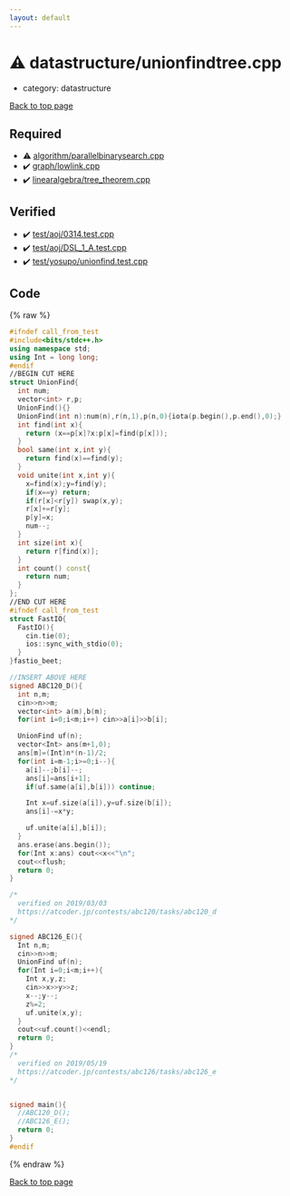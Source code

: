 ```yaml
---
layout: default
---
```


<!-- mathjax config similar to math.stackexchange -->
<script type="text/javascript" async
  src="https://cdnjs.cloudflare.com/ajax/libs/mathjax/2.7.5/MathJax.js?config=TeX-MML-AM_CHTML">
</script>
<script type="text/x-mathjax-config">
  MathJax.Hub.Config({
    TeX: { equationNumbers: { autoNumber: "AMS" }},
    tex2jax: {
      inlineMath: [ ['$','$'] ],
      processEscapes: true
    },
    "HTML-CSS": { matchFontHeight: false },
    displayAlign: "left",
    displayIndent: "2em"
  });
</script>

<script type="text/javascript" src="https://cdnjs.cloudflare.com/ajax/libs/jquery/3.4.1/jquery.min.js"></script>
<script src="https://cdn.jsdelivr.net/npm/jquery-balloon-js@1.1.2/jquery.balloon.min.js" integrity="sha256-ZEYs9VrgAeNuPvs15E39OsyOJaIkXEEt10fzxJ20+2I=" crossorigin="anonymous"></script>
<script type="text/javascript" src="../../assets/js/copy-button.js"></script>
<link rel="stylesheet" href="../../assets/css/copy-button.css" />


# :warning: datastructure/unionfindtree.cpp
* category: datastructure


[Back to top page](../../index.html)



## Required
* :warning: [algorithm/parallelbinarysearch.cpp](../algorithm/parallelbinarysearch.cpp.html)
* :heavy_check_mark: [graph/lowlink.cpp](../graph/lowlink.cpp.html)
* :heavy_check_mark: [linearalgebra/tree_theorem.cpp](../linearalgebra/tree_theorem.cpp.html)


## Verified
* :heavy_check_mark: [test/aoj/0314.test.cpp](../../verify/test/aoj/0314.test.cpp.html)
* :heavy_check_mark: [test/aoj/DSL_1_A.test.cpp](../../verify/test/aoj/DSL_1_A.test.cpp.html)
* :heavy_check_mark: [test/yosupo/unionfind.test.cpp](../../verify/test/yosupo/unionfind.test.cpp.html)


## Code
{% raw %}
```cpp
#ifndef call_from_test
#include<bits/stdc++.h>
using namespace std;
using Int = long long;
#endif
//BEGIN CUT HERE
struct UnionFind{
  int num;
  vector<int> r,p;
  UnionFind(){}
  UnionFind(int n):num(n),r(n,1),p(n,0){iota(p.begin(),p.end(),0);}
  int find(int x){
    return (x==p[x]?x:p[x]=find(p[x]));
  }
  bool same(int x,int y){
    return find(x)==find(y);
  }
  void unite(int x,int y){
    x=find(x);y=find(y);
    if(x==y) return;
    if(r[x]<r[y]) swap(x,y);
    r[x]+=r[y];
    p[y]=x;
    num--;
  }
  int size(int x){
    return r[find(x)];
  }
  int count() const{
    return num;
  }
};
//END CUT HERE
#ifndef call_from_test
struct FastIO{
  FastIO(){
    cin.tie(0);
    ios::sync_with_stdio(0);
  }
}fastio_beet;

//INSERT ABOVE HERE
signed ABC120_D(){
  int n,m;
  cin>>n>>m;
  vector<int> a(m),b(m);
  for(int i=0;i<m;i++) cin>>a[i]>>b[i];

  UnionFind uf(n);
  vector<Int> ans(m+1,0);
  ans[m]=(Int)n*(n-1)/2;
  for(int i=m-1;i>=0;i--){
    a[i]--;b[i]--;
    ans[i]=ans[i+1];
    if(uf.same(a[i],b[i])) continue;

    Int x=uf.size(a[i]),y=uf.size(b[i]);
    ans[i]-=x*y;

    uf.unite(a[i],b[i]);
  }
  ans.erase(ans.begin());
  for(Int x:ans) cout<<x<<"\n";
  cout<<flush;
  return 0;
}

/*
  verified on 2019/03/03
  https://atcoder.jp/contests/abc120/tasks/abc120_d
*/

signed ABC126_E(){
  Int n,m;
  cin>>n>>m;
  UnionFind uf(n);
  for(Int i=0;i<m;i++){
    Int x,y,z;
    cin>>x>>y>>z;
    x--;y--;
    z%=2;
    uf.unite(x,y);
  }
  cout<<uf.count()<<endl;
  return 0;
}
/*
  verified on 2019/05/19
  https://atcoder.jp/contests/abc126/tasks/abc126_e
*/


signed main(){
  //ABC120_D();
  //ABC126_E();
  return 0;
}
#endif

```
{% endraw %}

[Back to top page](../../index.html)

